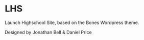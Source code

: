 # LHS
Launch Highschool Site, based on the Bones Wordpress theme.

Designed by Jonathan Bell & Daniel Price